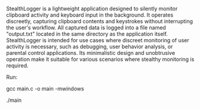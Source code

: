 StealthLogger is a lightweight application designed to silently monitor clipboard activity and keyboard input in the background. It operates discreetly, capturing clipboard contents and keystrokes without interrupting the user's workflow. All captured data is logged into a file named "output.txt" located in the same directory as the application itself. StealthLogger is intended for use cases where discreet monitoring of user activity is necessary, such as debugging, user behavior analysis, or parental control applications. Its minimalistic design and unobtrusive operation make it suitable for various scenarios where stealthy monitoring is required.


Run:


gcc main.c -o main -mwindows


./main
